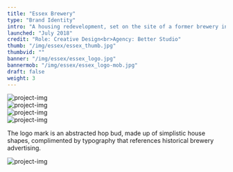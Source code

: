 ```yaml
---
title: "Essex Brewery"
type: "Brand Identity"
intro: "A housing redevelopment, set on the site of a former brewery in London, targeting young professionals and couples who love authenticity and diversity. We designed a clean, contemporary brand identity that retained a sense of history whilst feeling modern and exciting."
launched: "July 2018"
credit: "Role: Creative Design<br>Agency: Better Studio"
thumb: "/img/essex/essex_thumb.jpg"
thumbvid: ""
banner: "/img/essex/essex_logo.jpg"
bannermob: "/img/essex/essex_logo-mob.jpg"
draft: false
weight: 3
---
```

<div class="row">
    <div class="col-xs-12">
        <picture>
            <source media="(max-width: 767px)" srcset="/img/essex/essex_spread2-mob.jpg">
            <source media="(min-width: 768px)" srcset="/img/essex/essex_spread2.jpg">
            <img src="/img/essex/essex_spread2.jpg" alt="project-img" class="project-img">
        </picture>
    </div>
</div>
<div class="row">
    <div class="col-xs-12">
        <picture>
            <source media="(max-width: 767px)" srcset="/img/essex/essex_spread1-mob.jpg">
            <source media="(min-width: 768px)" srcset="/img/essex/essex_spread1.jpg">
            <img src="/img/essex/essex_spread1.jpg" alt="project-img" class="project-img">
        </picture>
    </div>
</div>
<div class="row end-xs">
    <div class="col-xs-12 col-sm-8">
        <picture>
            <source media="(max-width: 767px)" srcset="/img/essex/essex_spread3-mob.jpg">
            <source media="(min-width: 768px)" srcset="/img/essex/essex_spread3.jpg">
            <img src="/img/essex/essex_spread3.jpg" alt="project-img" class="project-img">
        </picture>
    </div>
</div>
<div class="row">
    <div class="col-xs-12 col-sm-8">
        <picture>
            <source media="(max-width: 767px)" srcset="/img/essex/essex_tote-mob.jpg">
            <source media="(min-width: 768px)" srcset="/img/essex/essex_tote.jpg">
            <img src="/img/essex/essex_tote.jpg" alt="project-img" class="project-img">
        </picture>
    </div>
</div>
<div class="row work-detail-container">
    <div class="col-xs-12">
        <p class="work-detail">
            The logo mark is an abstracted hop bud, made up of simplistic house shapes, complimented by typography that references historical brewery advertising.
        </p>
    </div>
</div>
<div class="row">
    <div class="col-xs-12">
        <picture>
            <source media="(max-width: 767px)" srcset="/img/essex/essex_hoarding-mob.jpg">
            <source media="(min-width: 768px)" srcset="/img/essex/essex_hoarding.jpg">
            <img src="/img/essex/essex_hoarding.jpg" alt="project-img" class="project-img">
        </picture>
    </div>
</div>

